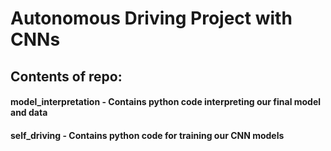 # Autonomous Driving Project with CNNs

## Contents of repo:
#### model_interpretation - Contains python code interpreting our final model and data
#### self_driving - Contains python code for training our CNN models
